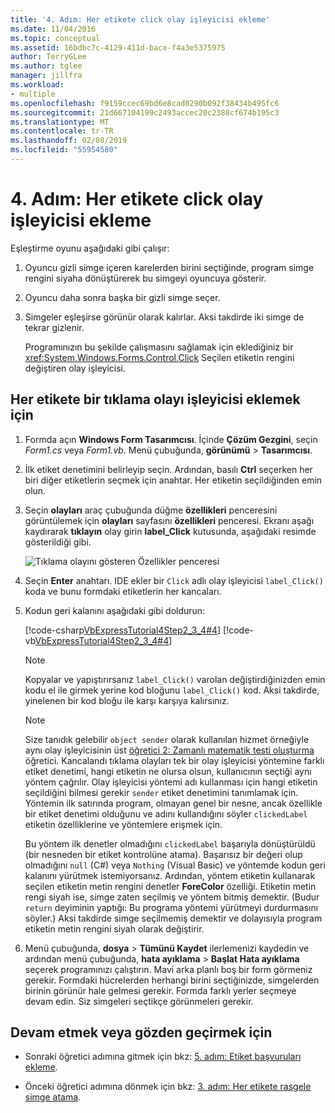 ```yaml
---
title: '4. Adım: Her etikete click olay işleyicisi ekleme'
ms.date: 11/04/2016
ms.topic: conceptual
ms.assetid: 16bdbc7c-4129-411d-bace-f4a3e5375975
author: TerryGLee
ms.author: tglee
manager: jillfra
ms.workload:
- multiple
ms.openlocfilehash: f9159ccec69bd6e8cad0290b092f38434b495fc6
ms.sourcegitcommit: 21d667104199c2493accec20c2388cf674b195c3
ms.translationtype: MT
ms.contentlocale: tr-TR
ms.lasthandoff: 02/08/2019
ms.locfileid: "55954580"
---
```

# <a name="step-4-add-a-click-event-handler-to-each-label"></a>4. Adım: Her etikete click olay işleyicisi ekleme

Eşleştirme oyunu aşağıdaki gibi çalışır:

1. Oyuncu gizli simge içeren karelerden birini seçtiğinde, program simge rengini siyaha dönüştürerek bu simgeyi oyuncuya gösterir.

2. Oyuncu daha sonra başka bir gizli simge seçer.

3. Simgeler eşleşirse görünür olarak kalırlar. Aksi takdirde iki simge de tekrar gizlenir.

   Programınızın bu şekilde çalışmasını sağlamak için eklediğiniz bir <xref:System.Windows.Forms.Control.Click> Seçilen etiketin rengini değiştiren olay işleyicisi.

## <a name="to-add-a-click-event-handler-to-each-label"></a>Her etikete bir tıklama olayı işleyicisi eklemek için

1.  Formda açın **Windows Form Tasarımcısı**. İçinde **Çözüm Gezgini**, seçin *Form1.cs* veya *Form1.vb*. Menü çubuğunda, **görünümü** > **Tasarımcısı**.

2.  İlk etiket denetimini belirleyip seçin. Ardından, basılı **Ctrl** seçerken her biri diğer etiketlerin seçmek için anahtar. Her etiketin seçildiğinden emin olun.

3.  Seçin **olayları** araç çubuğunda düğme **özellikleri** penceresini görüntülemek için **olayları** sayfasını **özellikleri** penceresi. Ekranı aşağı kaydırarak **tıklayın** olay girin **label_Click** kutusunda, aşağıdaki resimde gösterildiği gibi.

     ![Tıklama olayını gösteren Özellikler penceresi](../ide/media/express_labelclick.png)

4.  Seçin **Enter** anahtarı. IDE ekler bir `Click` adlı olay işleyicisi `label_Click()` koda ve bunu formdaki etiketlerin her kancaları.

5.  Kodun geri kalanını aşağıdaki gibi doldurun:

     [!code-csharp[VbExpressTutorial4Step2_3_4#4](../ide/codesnippet/CSharp/step-4-add-a-click-event-handler-to-each-label_1.cs)]
     [!code-vb[VbExpressTutorial4Step2_3_4#4](../ide/codesnippet/VisualBasic/step-4-add-a-click-event-handler-to-each-label_1.vb)]

    > [!NOTE]
    > Kopyalar ve yapıştırırsanız `label_Click()` varolan değiştirdiğinizden emin kodu el ile girmek yerine kod bloğunu `label_Click()` kod. Aksi takdirde, yinelenen bir kod bloğu ile karşı karşıya kalırsınız.

    > [!NOTE]
    > Size tanıdık gelebilir `object sender` olarak kullanılan hizmet örneğiyle aynı olay işleyicisinin üst [öğretici 2: Zamanlı matematik testi oluşturma](../ide/tutorial-2-create-a-timed-math-quiz.md) öğretici. Kancalandı tıklama olayları tek bir olay işleyicisi yöntemine farklı etiket denetimi, hangi etiketin ne olursa olsun, kullanıcının seçtiği aynı yöntem çağrılır. Olay işleyicisi yöntemi adı kullanması için hangi etiketin seçildiğini bilmesi gerekir `sender` etiket denetimini tanımlamak için. Yöntemin ilk satırında program, olmayan genel bir nesne, ancak özellikle bir etiket denetimi olduğunu ve adını kullandığını söyler `clickedLabel` etiketin özelliklerine ve yöntemlere erişmek için.

     Bu yöntem ilk denetler olmadığını `clickedLabel` başarıyla dönüştürüldü (bir nesneden bir etiket kontrolüne atama). Başarısız bir değeri olup olmadığını `null` (C#) veya `Nothing` (Visual Basic) ve yöntemde kodun geri kalanını yürütmek istemiyorsanız. Ardından, yöntem etiketin kullanarak seçilen etiketin metin rengini denetler **ForeColor** özelliği. Etiketin metin rengi siyah ise, simge zaten seçilmiş ve yöntem bitmiş demektir. (Budur `return` deyiminin yaptığı: Bu programa yöntemi yürütmeyi durdurmasını söyler.) Aksi takdirde simge seçilmemiş demektir ve dolayısıyla program etiketin metin rengini siyah olarak değiştirir.

6.  Menü çubuğunda, **dosya** > **Tümünü Kaydet** ilerlemenizi kaydedin ve ardından menü çubuğunda, **hata ayıklama** > **Başlat Hata ayıklama** seçerek programınızı çalıştırın. Mavi arka planlı boş bir form görmeniz gerekir. Formdaki hücrelerden herhangi birini seçtiğinizde, simgelerden birinin görünür hale gelmesi gerekir. Formda farklı yerler seçmeye devam edin. Siz simgeleri seçtikçe görünmeleri gerekir.

## <a name="to-continue-or-review"></a>Devam etmek veya gözden geçirmek için

-   Sonraki öğretici adımına gitmek için bkz: [5. adım: Etiket başvuruları ekleme](../ide/step-5-add-label-references.md).

-   Önceki öğretici adımına dönmek için bkz: [3. adım: Her etikete rasgele simge atama](../ide/step-3-assign-a-random-icon-to-each-label.md).
